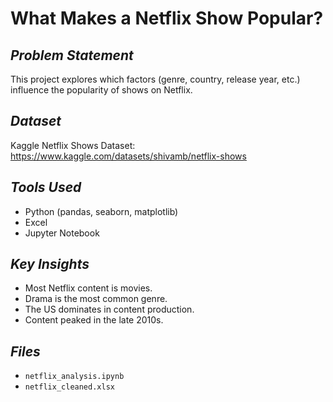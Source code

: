 # **What Makes a Netflix Show Popular?**

## ***Problem Statement***
This project explores which factors (genre, country, release year, etc.) influence the popularity of shows on Netflix.

## ***Dataset***
Kaggle Netflix Shows Dataset: https://www.kaggle.com/datasets/shivamb/netflix-shows

## ***Tools Used***
- Python (pandas, seaborn, matplotlib)
- Excel
- Jupyter Notebook

## ***Key Insights***
- Most Netflix content is movies.
- Drama is the most common genre.
- The US dominates in content production.
- Content peaked in the late 2010s.

## ***Files***
- `netflix_analysis.ipynb`
- `netflix_cleaned.xlsx`
